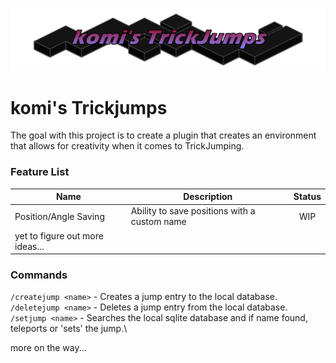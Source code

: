 
![trickyumpslogo](res/trickyumps_3.png)

# komi's Trickjumps
The goal with this project is to create a plugin that creates an environment that allows for creativity when it comes to TrickJumping.

### Feature List
| Name                            | Description                                  | Status |
| ------------------------------- | -------------------------------------------- | :----: |
| Position/Angle Saving           | Ability to save positions with a custom name |  WIP   |
| yet to figure out more ideas... |

### Commands
`/createjump <name>` - Creates a jump entry to the local database.\
`/deletejump <name>` - Deletes a jump entry from the local database.\
`/setjump <name>` - Searches the local sqlite database and if name found, teleports or 'sets' the jump.\

more on the way...